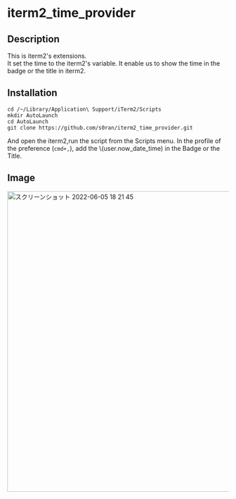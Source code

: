 # iterm2_time_provider

## Description
This is iterm2's extensions.  
It set the time to the iterm2's variable.
It enable us to show the time in the badge or the title in iterm2.


## Installation
```
cd /~/Library/Application\ Support/iTerm2/Scripts
mkdir AutoLaunch
cd AutoLaunch
git clone https://github.com/s0ran/iterm2_time_provider.git
```



And open the iterm2,run the script from the Scripts menu. In the profile of the preference (```cmd+,```), add the \\(user.now_date_time) in the Badge or the Title.


## Image
<img width="682" alt="スクリーンショット 2022-06-05 18 21 45" src="https://user-images.githubusercontent.com/52099749/172044097-40b4267b-ded2-4d61-bbb2-4dfafe63db7a.png">



